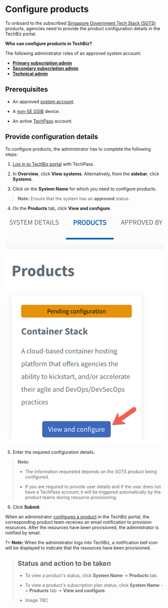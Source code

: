 # Configure products

To onboard to the subscribed [Singapore Government Tech Stack (SGTS)](https://www.developer.tech.gov.sg/singapore-government-tech-stack/overview/index.html) products, agencies need to provide the product configuration details in the TechBiz portal.

**Who can configure products in TechBiz?**

The following administrator roles of an approved system account:

- **[Primary subscription admin](admin-roles-and-permissions)**
- **[Secondary subscription admin](admin-roles-and-permissions)**
- **[Technical admin](admin-roles-and-permissions)**

## Prerequisites

- An approved [system account](glossary).

- A [non-SE GSIB](glossary) device.

- An active [TechPass](https://www.developer.tech.gov.sg/products/categories/digital-identity/techpass/overview.html) account.

## Provide configuration details

To configure products, the administrator has to complete the following steps:

1. [Log in to TechBiz portal](log-in-to-TechBiz-portal) with TechPass.

2. In **Overview**, click **View systems**. Alternatively, from the **sidebar**, click **Systems**.

3. Click on the **System Name** for which you need to configure products.

>**Note:** Ensure that the system has an **approved** status.

4. On the **Products** tab, click **View and configure**.

<kbd>![conf_1](/images/conf_1.png ':size=40%')</kbd>

5. Enter the required configuration details.

>**Note:** 
>
>- The information requested depends on the SGTS product being configured.
>
>- If you are required to provide user details and if the user does not have a TechPass account; it will be triggered automatically by the product teams during resource provisioning.

6. Click **Submit**.

When an administrator [configures a product](#provide-configuration-details) in the TechBiz portal, the corresponding product team receives an email notification to provision resources. After the resources have been provisioned, the administrator is notified by email.

?> **Note:** When the administrator logs into TechBiz, a notification bell icon will be displayed to indicate that the resources have been provisioned.

>## Status and action to be taken
>
> - To view a product's status, click **System Name** -> **Products** tab.
>
> - To view a product's subscription plan status, click **System Name** -> **Products** tab -> **View and configure**.
>
> - Image TBC